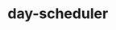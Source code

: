 # day-scheduler
<!-- Day planner that changes with the time of day to show if events are past, present, or future. -->